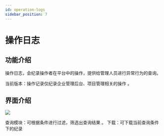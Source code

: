 ```yaml
---
id: operation-logs
sidebar_position: 7
---
```


# 操作日志

## 功能介绍[](#gong-neng-jie-shao)

操作日志，会纪录操作者在平台中的操作，提供给管理人员进行异常行为的查询。

当前版本：操作记录仅纪录企业管理后台、项目管理相关的操作 。


## 界面介绍[](#jie-mian-jie-shao)

![](https://gblobscdn.gitbook.com/assets%2F-M2qbZInaXgdm8kkNosp%2F-MkHFXvN98B-Ac9oIk7i%2F-MkHFb_Wod-V-GtEI2MT%2Fimage.png?alt=media&token=96866b3f-d08a-404b-850a-a0706116a66e)

查询模块：可根据条件进行过滤，筛选出查询结果 。 下载：可下载当前查询条件下的纪录
